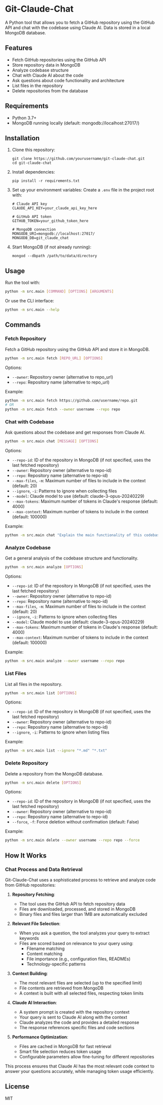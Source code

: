 # Git-Claude-Chat

A Python tool that allows you to fetch a GitHub repository using the GitHub API and chat with the codebase using Claude AI. Data is stored in a local MongoDB database.

## Features

- Fetch GitHub repositories using the GitHub API
- Store repository data in MongoDB
- Analyze codebase structure
- Chat with Claude AI about the code
- Ask questions about code functionality and architecture
- List files in the repository
- Delete repositories from the database

## Requirements

- Python 3.7+
- MongoDB running locally (default: mongodb://localhost:27017/)

## Installation

1. Clone this repository:
   ```
   git clone https://github.com/yourusername/git-claude-chat.git
   cd git-claude-chat
   ```

2. Install dependencies:
   ```
   pip install -r requirements.txt
   ```

3. Set up your environment variables:
   Create a `.env` file in the project root with:
   ```
   # Claude API key
   CLAUDE_API_KEY=your_claude_api_key_here

   # GitHub API token
   GITHUB_TOKEN=your_github_token_here

   # MongoDB connection
   MONGODB_URI=mongodb://localhost:27017/
   MONGODB_DB=git_claude_chat
   ```

4. Start MongoDB (if not already running):
   ```
   mongod --dbpath /path/to/data/directory
   ```

## Usage

Run the tool with:

```bash
python -m src.main [COMMAND] [OPTIONS] [ARGUMENTS]
```

Or use the CLI interface:

```bash
python -m src.main --help
```

## Commands

### Fetch Repository

Fetch a GitHub repository using the GitHub API and store it in MongoDB.

```bash
python -m src.main fetch [REPO_URL] [OPTIONS]
```

Options:
- `--owner`: Repository owner (alternative to repo_url)
- `--repo`: Repository name (alternative to repo_url)

Example:
```bash
python -m src.main fetch https://github.com/username/repo.git
# OR
python -m src.main fetch --owner username --repo repo
```

### Chat with Codebase

Ask questions about the codebase and get responses from Claude AI.

```bash
python -m src.main chat [MESSAGE] [OPTIONS]
```

Options:
- `--repo-id`: ID of the repository in MongoDB (if not specified, uses the last fetched repository)
- `--owner`: Repository owner (alternative to repo-id)
- `--repo`: Repository name (alternative to repo-id)
- `--max-files`, `-m`: Maximum number of files to include in the context (default: 20)
- `--ignore`, `-i`: Patterns to ignore when collecting files
- `--model`: Claude model to use (default: claude-3-opus-20240229)
- `--max-tokens`: Maximum number of tokens in Claude's response (default: 4000)
- `--max-context`: Maximum number of tokens to include in the context (default: 100000)

Example:
```bash
python -m src.main chat "Explain the main functionality of this codebase" --max-files 30
```

### Analyze Codebase

Get a general analysis of the codebase structure and functionality.

```bash
python -m src.main analyze [OPTIONS]
```

Options:
- `--repo-id`: ID of the repository in MongoDB (if not specified, uses the last fetched repository)
- `--owner`: Repository owner (alternative to repo-id)
- `--repo`: Repository name (alternative to repo-id)
- `--max-files`, `-m`: Maximum number of files to include in the context (default: 20)
- `--ignore`, `-i`: Patterns to ignore when collecting files
- `--model`: Claude model to use (default: claude-3-opus-20240229)
- `--max-tokens`: Maximum number of tokens in Claude's response (default: 4000)
- `--max-context`: Maximum number of tokens to include in the context (default: 100000)

Example:
```bash
python -m src.main analyze --owner username --repo repo
```

### List Files

List all files in the repository.

```bash
python -m src.main list [OPTIONS]
```

Options:
- `--repo-id`: ID of the repository in MongoDB (if not specified, uses the last fetched repository)
- `--owner`: Repository owner (alternative to repo-id)
- `--repo`: Repository name (alternative to repo-id)
- `--ignore`, `-i`: Patterns to ignore when listing files

Example:
```bash
python -m src.main list --ignore "*.md" "*.txt"
```

### Delete Repository

Delete a repository from the MongoDB database.

```bash
python -m src.main delete [OPTIONS]
```

Options:
- `--repo-id`: ID of the repository in MongoDB (if not specified, uses the last fetched repository)
- `--owner`: Repository owner (alternative to repo-id)
- `--repo`: Repository name (alternative to repo-id)
- `--force`, `-f`: Force deletion without confirmation (default: False)

Example:
```bash
python -m src.main delete --owner username --repo repo --force
```



## How It Works

### Chat Process and Data Retrieval

Git-Claude-Chat uses a sophisticated process to retrieve and analyze code from GitHub repositories:

1. **Repository Fetching**:
   - The tool uses the GitHub API to fetch repository data
   - Files are downloaded, processed, and stored in MongoDB
   - Binary files and files larger than 1MB are automatically excluded

2. **Relevant File Selection**:
   - When you ask a question, the tool analyzes your query to extract keywords
   - Files are scored based on relevance to your query using:
     - Filename matching
     - Content matching
     - File importance (e.g., configuration files, READMEs)
     - Technology-specific patterns

3. **Context Building**:
   - The most relevant files are selected (up to the specified limit)
   - File contents are retrieved from MongoDB
   - A context is built with all selected files, respecting token limits

4. **Claude AI Interaction**:
   - A system prompt is created with the repository context
   - Your query is sent to Claude AI along with the context
   - Claude analyzes the code and provides a detailed response
   - The response references specific files and code sections

5. **Performance Optimization**:
   - Files are cached in MongoDB for fast retrieval
   - Smart file selection reduces token usage
   - Configurable parameters allow fine-tuning for different repositories

This process ensures that Claude AI has the most relevant code context to answer your questions accurately, while managing token usage efficiently.

## License

MIT
